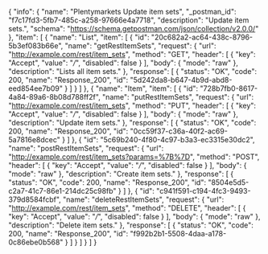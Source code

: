 {
  "info": {
    "name": "Plentymarkets Update item sets",
    "_postman_id": "f7c17fd3-5fb7-485c-a258-97666e4a7718",
    "description": "Update item sets.",
    "schema": "https://schema.getpostman.com/json/collection/v2.0.0/"
  },
  "item": [
    {
      "name": "List",
      "item": [
        {
          "id": "20c682a2-ac64-438c-8796-5b3ef083b66e",
          "name": "getRestItemSets",
          "request": {
            "url": "http://example.com/rest/item_sets",
            "method": "GET",
            "header": [
              {
                "key": "Accept",
                "value": "*/*",
                "disabled": false
              }
            ],
            "body": {
              "mode": "raw"
            },
            "description": "Lists all item sets."
          },
          "response": [
            {
              "status": "OK",
              "code": 200,
              "name": "Response_200",
              "id": "5d242da8-b647-4b9d-abd8-eed854ee7b09"
            }
          ]
        }
      ]
    },
    {
      "name": "Item",
      "item": [
        {
          "id": "728b7fb0-8617-4a84-89a6-8b08d788ff2f",
          "name": "putRestItemSets",
          "request": {
            "url": "http://example.com/rest/item_sets",
            "method": "PUT",
            "header": [
              {
                "key": "Accept",
                "value": "*/*",
                "disabled": false
              }
            ],
            "body": {
              "mode": "raw"
            },
            "description": "Update item sets."
          },
          "response": [
            {
              "status": "OK",
              "code": 200,
              "name": "Response_200",
              "id": "0cc59f37-c36a-40f2-ac69-5a7816e8dcec"
            }
          ]
        },
        {
          "id": "5c69b240-4f80-4c97-b3a3-ec3315e30dc2",
          "name": "postRestItemSets",
          "request": {
            "url": "http://example.com/rest/item_sets?params=%7B%7D",
            "method": "POST",
            "header": [
              {
                "key": "Accept",
                "value": "*/*",
                "disabled": false
              }
            ],
            "body": {
              "mode": "raw"
            },
            "description": "Create item sets."
          },
          "response": [
            {
              "status": "OK",
              "code": 200,
              "name": "Response_200",
              "id": "8504e5d5-c2a7-41c7-86e1-214dc25c98fb"
            }
          ]
        },
        {
          "id": "c941f591-c194-4fc3-9493-379d8584fcbf",
          "name": "deleteRestItemSets",
          "request": {
            "url": "http://example.com/rest/item_sets",
            "method": "DELETE",
            "header": [
              {
                "key": "Accept",
                "value": "*/*",
                "disabled": false
              }
            ],
            "body": {
              "mode": "raw"
            },
            "description": "Delete item sets."
          },
          "response": [
            {
              "status": "OK",
              "code": 200,
              "name": "Response_200",
              "id": "f992b2b1-5508-4daa-a178-0c86ebe0b568"
            }
          ]
        }
      ]
    }
  ]
}